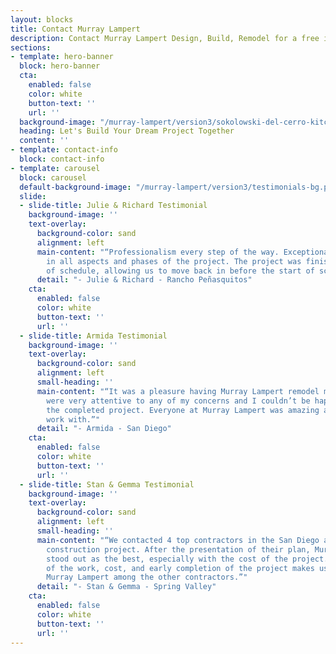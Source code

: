 ```yaml
---
layout: blocks
title: Contact Murray Lampert
description: Contact Murray Lampert Design, Build, Remodel for a free in-home or virtual consultation. Reach out to start your remodeling project in San Diego today!
sections:
- template: hero-banner
  block: hero-banner
  cta:
    enabled: false
    color: white
    button-text: ''
    url: ''
  background-image: "/murray-lampert/version3/sokolowski-del-cerro-kitchen-1.jpg"
  heading: Let's Build Your Dream Project Together
  content: ''
- template: contact-info
  block: contact-info
- template: carousel
  block: carousel
  default-background-image: "/murray-lampert/version3/testimonials-bg.png"
  slide:
  - slide-title: Julie & Richard Testimonial
    background-image: ''
    text-overlay:
      background-color: sand
      alignment: left
      main-content: "“Professionalism every step of the way. Exceptional communication
        in all aspects and phases of the project. The project was finished well ahead
        of schedule, allowing us to move back in before the start of school.”"
      detail: "- Julie & Richard - Rancho Peñasquitos"
    cta:
      enabled: false
      color: white
      button-text: ''
      url: ''
  - slide-title: Armida Testimonial
    background-image: ''
    text-overlay:
      background-color: sand
      alignment: left
      small-heading: ''
      main-content: "“It was a pleasure having Murray Lampert remodel my home. They
        were very attentive to any of my concerns and I couldn’t be happier with the
        the completed project. Everyone at Murray Lampert was amazing and great to
        work with.”"
      detail: "- Armida - San Diego"
    cta:
      enabled: false
      color: white
      button-text: ''
      url: ''
  - slide-title: Stan & Gemma Testimonial
    background-image: ''
    text-overlay:
      background-color: sand
      alignment: left
      small-heading: ''
      main-content: "“We contacted 4 top contractors in the San Diego area to do our
        construction project. After the presentation of their plan, Murray Lampert
        stood out as the best, especially with the cost of the project. The quality
        of the work, cost, and early completion of the project makes us happy we choose
        Murray Lampert among the other contractors.”"
      detail: "- Stan & Gemma - Spring Valley"
    cta:
      enabled: false
      color: white
      button-text: ''
      url: ''
---
```

